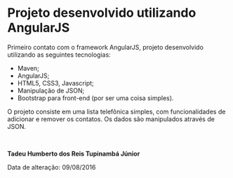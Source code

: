 # Projeto desenvolvido utilizando AngularJS

Primeiro contato com o framework AngularJS, projeto desenvolvido utilizando as seguintes tecnologias:
- Maven;
- AngularJS;
- HTML5, CSS3, Javascript;
- Manipulação de JSON;
- Bootstrap para front-end (por ser uma coisa simples).

O projeto consiste em uma lista telefônica simples, com funcionalidades de adicionar e remover os contatos. Os dados são manipulados através de JSON.

<br>

**Tadeu Humberto dos Reis Tupinambá Júnior**

Data de alteração: 09/08/2016

